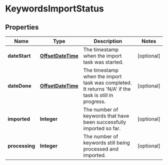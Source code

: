 # KeywordsImportStatus

## Properties
Name | Type | Description | Notes
------------ | ------------- | ------------- | -------------
**dateStart** | [**OffsetDateTime**](OffsetDateTime.md) | The timestamp when the import task was started. |  [optional]
**dateDone** | [**OffsetDateTime**](OffsetDateTime.md) | The timestamp when the import task was completed. It returns &#x27;N/A&#x27; if the task is still in progress. |  [optional]
**imported** | **Integer** | The number of keywords that have been successfully imported so far. |  [optional]
**processing** | **Integer** | The number of keywords still being processed and imported. |  [optional]

